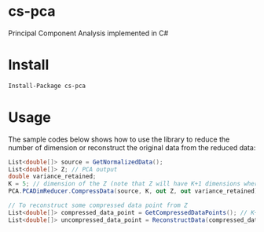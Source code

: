 # cs-pca

Principal Component Analysis implemented in C#

# Install

```bash
Install-Package cs-pca
```

# Usage

The sample codes below shows how to use the library to reduce the number of dimension or reconstruct the original data from the reduced data:

```cs 
List<double[]> source = GetNormalizedData();
List<double[]> Z; // PCA output 
double variance_retained;
K = 5; // dimension of the Z (note that Z will have K+1 dimensions where the first dimension will be ignored)
PCA.PCADimReducer.CompressData(source, K, out Z, out variance_retained);

// To reconstruct some compressed data point from Z 
List<double[]> compressed_data_point = GetCompressedDataPoints(); // K+1 dimension data points 
List<double[]> uncompressed_data_point = ReconstructData(compressed_data_point, Z);
```